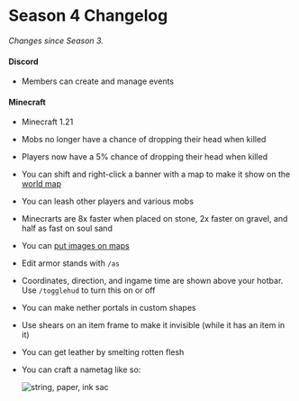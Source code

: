 # Season 4 Changelog

*Changes since Season 3.*

#### Discord
- Members can create and manage events

#### Minecraft
- Minecraft 1.21
- Mobs no longer have a chance of dropping their head when killed
- Players now have a 5% chance of dropping their head when killed
- You can shift and right-click a banner with a map to make it show on the [world map](https://realm.krafterdev.xyz)
- You can leash other players and various mobs
- Minecrarts are 8x faster when placed on stone, 2x faster on gravel, and half as fast on soul sand
- You can [put images on maps](/kraftersrealm/imageframe)
- Edit armor stands with `/as`
- Coordinates, direction, and ingame time are shown above your hotbar. Use `/togglehud` to turn this on or off
- You can make nether portals in custom shapes
- Use shears on an item frame to make it invisible (while it has an item in it)
- You can get leather by smelting rotten flesh
- You can craft a nametag like so:
  
  ![string, paper, ink sac](https://github.com/TheKrafter/thekrafter.github.io/assets/75903664/ff0bb07a-76be-4357-815b-09d79ac764e6)
